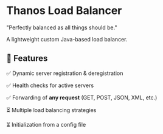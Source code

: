 # Thanos Load Balancer

"Perfectly balanced as all things should be."

A lightweight custom Java-based load balancer.

## 🚀 Features

✅ Dynamic server registration & deregistration

✅ Health checks for active servers

✅ Forwarding of **any request** (GET, POST, JSON, XML, etc.)

⏳ Multiple load balancing strategies

⏳ Initialization from a config file